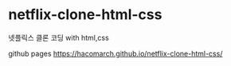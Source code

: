 # netflix-clone-html-css
넷플릭스 클론 코딩 with html,css

github pages
https://hacomarch.github.io/netflix-clone-html-css/
